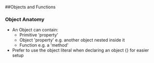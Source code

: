 ##Objects and Functions

### Object Anatomy
- An Object can contain:
  - Primitive 'property'
  - Object 'property' e.g. another object nested inside it
  - Function e.g. a 'method'
- Prefer to use the object literal when declaring an object {} for easier setup